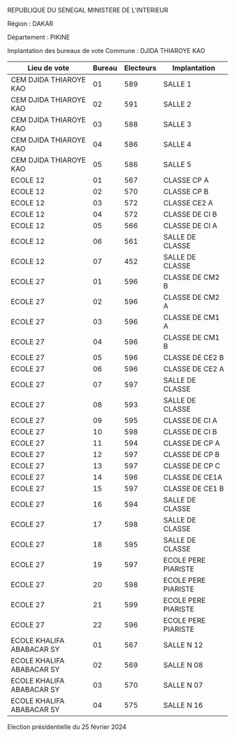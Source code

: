 REPUBLIQUE DU SENEGAL MINISTERE DE L'INTERIEUR

Région : DAKAR

Département : PIKINE

Implantation des bureaux de vote Commune : DJIDA THIAROYE KAO

| Lieu de vote | Bureau | Electeurs | Implantation |
| - | - | - | - |
| CEM DJIDA THIAROYE KAO | 01 | 589 | SALLE 1 |
| CEM DJIDA THIAROYE KAO | 02 | 591 | SALLE 2 |
| CEM DJIDA THIAROYE KAO | 03 | 588 | SALLE 3 |
| CEM DJIDA THIAROYE KAO | 04 | 586 | SALLE 4 |
| CEM DJIDA THIAROYE KAO | 05 | 586 | SALLE 5 |
| ECOLE 12 | 01 | 567 | CLASSE CP A |
| ECOLE 12 | 02 | 570 | CLASSE CP B |
| ECOLE 12 | 03 | 572 | CLASSE CE2 A |
| ECOLE 12 | 04 | 572 | CLASSE DE CI B |
| ECOLE 12 | 05 | 566 | CLASSE DE CI A |
| ECOLE 12 | 06 | 561 | SALLE DE CLASSE |
| ECOLE 12 | 07 | 452 | SALLE DE CLASSE |
| ECOLE 27 | 01 | 596 | CLASSE DE CM2 B |
| ECOLE 27 | 02 | 596 | CLASSE DE CM2 A |
| ECOLE 27 | 03 | 596 | CLASSE DE CM1 A |
| ECOLE 27 | 04 | 596 | CLASSE DE CM1 B |
| ECOLE 27 | 05 | 596 | CLASSE DE CE2 B |
| ECOLE 27 | 06 | 596 | CLASSE DE CE2 A |
| ECOLE 27 | 07 | 597 | SALLE DE CLASSE |
| ECOLE 27 | 08 | 593 | SALLE DE CLASSE |
| ECOLE 27 | 09 | 595 | CLASSE DE CI A |
| ECOLE 27 | 10 | 598 | CLASSE DE CI B |
| ECOLE 27 | 11 | 594 | CLASSE DE CP A |
| ECOLE 27 | 12 | 597 | CLASSE DE CP B |
| ECOLE 27 | 13 | 597 | CLASSE DE CP C |
| ECOLE 27 | 14 | 596 | CLASSE DE CE1A |
| ECOLE 27 | 15 | 597 | CLASSE DE CE1 B |
| ECOLE 27 | 16 | 594 | SALLE DE CLASSE |
| ECOLE 27 | 17 | 598 | SALLE DE CLASSE |
| ECOLE 27 | 18 | 595 | SALLE DE CLASSE |
| ECOLE 27 | 19 | 597 | ECOLE PERE PIARISTE |
| ECOLE 27 | 20 | 598 | ECOLE PERE PIARISTE |
| ECOLE 27 | 21 | 599 | ECOLE PERE PIARISTE |
| ECOLE 27 | 22 | 596 | ECOLE PERE PIARISTE |
| ECOLE KHALIFA ABABACAR SY | 01 | 567 | SALLE N 12 |
| ECOLE KHALIFA ABABACAR SY | 02 | 569 | SALLE N 08 |
| ECOLE KHALIFA ABABACAR SY | 03 | 570 | SALLE N 07 |
| ECOLE KHALIFA ABABACAR SY | 04 | 575 | SALLE N 16 |

<!-- PageNumber="5/25" -->

Election présidentielle du 25 février 2024

